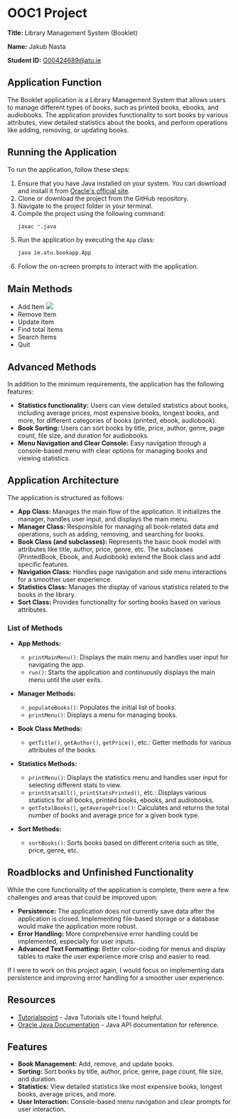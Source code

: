 # OOC1 Project

**Title:** Library Management System (Booklet)

**Name:** Jakub Nasta

**Student ID:** G00424689@atu.ie

## Application Function

The Booklet application is a Library Management System that allows users to manage different types of books, such as printed books, ebooks, and audiobooks. The application provides functionality to sort books by various attributes, view detailed statistics about the books, and perform operations like adding, removing, or updating books.

## Running the Application

To run the application, follow these steps:

1. Ensure that you have Java installed on your system. You can download and install it from [Oracle's official site](https://www.oracle.com/java/technologies/javase-jdk11-downloads.html).
2. Clone or download the project from the GitHub repository.
3. Navigate to the project folder in your terminal.
4. Compile the project using the following command:
    ```bash
    javac *.java
    ```
5. Run the application by executing the `App` class:
    ```bash
    java ie.atu.bookapp.App
    ```
6. Follow the on-screen prompts to interact with the application.

## Main Methods

* Add Item
![](https://github.com/Your_Repository_Name/Your_GIF_Name.gif)
* Remove Item
* Update Item
* Find total items
* Search Items
* Quit

## Advanced Methods

In addition to the minimum requirements, the application has the following features:

* **Statistics functionality:** Users can view detailed statistics about books, including average prices, most expensive books, longest books, and more, for different categories of books (printed, ebook, audiobook).
* **Book Sorting:** Users can sort books by title, price, author, genre, page count, file size, and duration for audiobooks.
* **Menu Navigation and Clear Console:** Easy navigation through a console-based menu with clear options for managing books and viewing statistics.

## Application Architecture

The application is structured as follows:

- **App Class:** Manages the main flow of the application. It initializes the manager, handles user input, and displays the main menu.
- **Manager Class:** Responsible for managing all book-related data and operations, such as adding, removing, and searching for books.
- **Book Class (and subclasses):** Represents the basic book model with attributes like title, author, price, genre, etc. The subclasses (PrintedBook, Ebook, and Audiobook) extend the Book class and add specific features.
- **Navigation Class:** Handles page navigation and side menu interactions for a smoother user experience.
- **Statistics Class:** Manages the display of various statistics related to the books in the library.
- **Sort Class:** Provides functionality for sorting books based on various attributes.

### List of Methods

- **App Methods:**
  - `printMainMenu()`: Displays the main menu and handles user input for navigating the app.
  - `run()`: Starts the application and continuously displays the main menu until the user exits.

- **Manager Methods:**
  - `populateBooks()`: Populates the initial list of books.
  - `printMenu()`: Displays a menu for managing books.

- **Book Class Methods:**
  - `getTitle()`, `getAuthor()`, `getPrice()`, etc.: Getter methods for various attributes of the books.

- **Statistics Methods:**
  - `printMenu()`: Displays the statistics menu and handles user input for selecting different stats to view.
  - `printStatsAll()`, `printStatsPrinted()`, etc.: Displays various statistics for all books, printed books, ebooks, and audiobooks.
  - `getTotalBooks()`, `getAveragePrice()`: Calculates and returns the total number of books and average price for a given book type.

- **Sort Methods:**
  - `sortBooks()`: Sorts books based on different criteria such as title, price, genre, etc.

## Roadblocks and Unfinished Functionality

While the core functionality of the application is complete, there were a few challenges and areas that could be improved upon:

- **Persistence:** The application does not currently save data after the application is closed. Implementing file-based storage or a database would make the application more robust.
- **Error Handling:** More comprehensive error handling could be implemented, especially for user inputs.
- **Advanced Text Formatting:** Better color-coding for menus and display tables to make the user experience more crisp and easier to read.

If I were to work on this project again, I would focus on implementing data persistence and improving error handling for a smoother user experience.

## Resources

- [Tutorialspoint](https://www.tutorialspoint.com/java/) - Java Tutorials site I found helpful.
- [Oracle Java Documentation](https://docs.oracle.com/javase/8/docs/api/) - Java API documentation for reference.

## Features

- **Book Management:** Add, remove, and update books.
- **Sorting:** Sort books by title, author, price, genre, page count, file size, and duration.
- **Statistics:** View detailed statistics like most expensive books, longest books, average prices, and more.
- **User Interaction:** Console-based menu navigation and clear prompts for user interaction.

